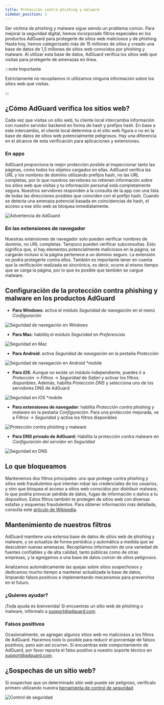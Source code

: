 ```yaml
---
title: Protección contra phishing y malware
sidebar_position: 3
---
```


Ser víctima de phishing y malware sigue siendo un problema común. Para mejorar la seguridad digital, hemos incorporado filtros especiales en los productos AdGuard para protegerte de sitios web maliciosos y de phishing. Hasta hoy, hemos categorizado más de 15 millones de sitios y creado una base de datos de 1,5 millones de sitios web conocidos por phishing y malware. Al utilizar esta base de datos, AdGuard verifica los sitios web que visitas para protegerte de amenazas en línea.

:::note Importante

Estrictamente no recopilamos ni utilizamos ninguna información sobre los sitios web que visitas.

:::

## ¿Cómo AdGuard verifica los sitios web?

Cada vez que visitas un sitio web, tu cliente local intercambia información con nuestro servidor backend en forma de hash y prefijos hash. En base a este intercambio, el cliente local determina si el sitio web figura o no en la base de datos de sitios web potencialmente peligrosos. Hay una diferencia en el alcance de esta verificación para aplicaciones y extensiones.

### En apps

AdGuard proporciona la mejor protección posible al inspeccionar tanto las páginas, como todos los objetos cargados en ellas. AdGuard verifica las URL y los nombres de dominio utilizando prefijos hash, no las URL completas, por lo que nuestros servidores no retienen información sobre los sitios web que visitas y tu información personal está completamente segura. Nuestros servidores responden a la consulta de la app con una lista de todas las direcciones posibles que coinciden con el prefijo hash. Cuando se detecta una amenaza potencial basada en coincidencias de hash, el acceso a ese sitio web se bloquea inmediatamente.

![Advertencia de AdGuard](https://cdn.adtidy.org/content/kb/ad_blocker/general/dangerous_website_blocked.png)

### En las extensiones de navegador

Nuestras extensiones de navegador solo pueden verificar nombres de dominio, no URL completas. Tampoco pueden verificar subconsultas. Esto significa que, si hay elementos potencialmente maliciosos en la página, se cargarán incluso si la página pertenece a un dominio seguro. La extensión no podrá protegerte contra ellos. También es importante tener en cuenta que la verificación realizada es sincrónica, es decir, ocurre al mismo tiempo que se carga la página, por lo que es posible que también se cargue malware.

## Configuración de la protección contra phishing y malware en los productos AdGuard

- **Para Windows**: activa el módulo *Seguridad de navegación* en el menú *Configuración*

![Seguridad de navegación en Windows](https://cdn.adtidy.org/content/kb/ad_blocker/general/windows.png)

- **Para Mac**: habilitq el módulo *Seguridad* en *Preferencias*

![Seguridad en Mac](https://cdn.adtidy.org/content/kb/ad_blocker/general/bs_mac.png)

- **Para Android**: activa *Seguridad de navegación* en la pestaña *Protección*

![Seguridad de navegación en Android *mobile](https://cdn.adtidy.org/content/kb/ad_blocker/general/bs_android.png)

- **Para iOS**: Aunque no existe un módulo independiente, puedes ir a *Protección* → *Filtros* → *Seguridad* de *Safari* y activar los filtros disponibles. Además, habilita *Protección DNS* y selecciona uno de los servidores DNS de AdGuard

![Seguridad en iOS *mobile](https://cdn.adtidy.org/content/kb/ad_blocker/general/bs_ios.jpg)

- **Para extensiones de navegador**: habilita *Protección contra phishing y malware* en la pestaña *Configuración*. Para una protección mejorada, ve a *Filtros* → *Seguridad* y activa los filtros disponibles

![Protección contra phishing y malware](https://cdn.adtidy.org/content/kb/ad_blocker/general/extension_protection.png)

- **Para DNS privado de AdGuard:** Habilita la protección contra malware en *Configuración del servidor* en *Seguridad*

![Seguridad en DNS](https://cdn.adtidy.org/content/kb/ad_blocker/general/bs_dns.png)

## Lo que bloqueamos

Mantenemos dos filtros principales: uno que protege contra phishing y sitios web fraudulentos que intentan robar las credenciales de los usuarios, y otro que bloquea el acceso a sitios web conocidos por distribuir malware, lo que podría provocar pérdida de datos, fugas de información o daños a tu dispositivo. Estos filtros también te protegen de sitios web con diversas estafas y esquemas fraudulentos. Para obtener información más detallada, consulta este [artículo de Wikipedia](https://en.wikipedia.org/wiki/Phishing).

## Mantenimiento de nuestros filtros

AdGuard mantiene una extensa base de datos de sitios web de phishing y malware, y se actualiza de forma periódica y automática a medida que se descubren nuevas amenazas. Recopilamos información de una variedad de fuentes confiables y de alta calidad, tanto públicas como de otras empresas, y la agregamos a una base de datos común de sitios peligrosos.

Analizamos automáticamente las quejas sobre sitios sospechosos y dedicamos mucho tiempo a mantener actualizada la base de datos, limpiando falsos positivos e implementando mecanismos para prevenirlos en el futuro.

### ¿Quieres ayudar?

¡Toda ayuda es bienvenida! Si encuentras un sitio web de phishing o malware, infórmalo a <support@adguard.com>.

### Falsos positivos

Ocasionalmente, se agregan algunos sitios web no maliciosos a los filtros de AdGuard. Hacemos todo lo posible para reducir el porcentaje de falsos positivos, pero aún así ocurren. Si encuentras este comportamiento de AdGuard, por favor reporta el falso positivo a nuestro soporte técnico en <support@adguard.com>.

## ¿Sospechas de un sitio web?

Si sospechas que un determinado sitio web puede ser peligroso, verifícalo primero utilizando nuestra [herramienta de control de seguridad](https://reports.adguard.com/welcome.html).

![Control de seguridad](https://cdn.adtidy.org/content/kb/ad_blocker/general/site_warning.png)
